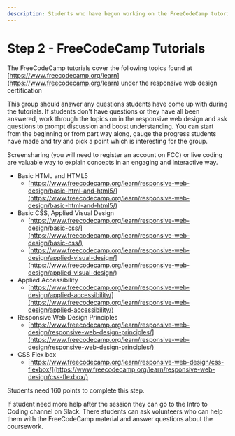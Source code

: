 ```yaml
---
description: Students who have begun working on the FreeCodeCamp tutorials.
---
```


# Step 2 - FreeCodeCamp Tutorials

The FreeCodeCamp tutorials cover the following topics found at [https://www.freecodecamp.org/learn](https://www.freecodecamp.org/learn) under the responsive web design certification

This group should answer any questions students have come up with during the tutorials. If students don't have questions or they have all been answered, work through the topics on in the responsive web design and ask questions to prompt discussion and boost understanding. You can start from the beginning or from part way along, gauge the progress students have made and try and pick a point which is interesting for the group.

Screensharing \(you will need to register an account on FCC\) or live coding are valuable way to explain concepts in an engaging and interactive way.  

* Basic HTML and HTML5
  * [https://www.freecodecamp.org/learn/responsive-web-design/basic-html-and-html5/](https://www.freecodecamp.org/learn/responsive-web-design/basic-html-and-html5/)
* Basic CSS, Applied Visual Design
  * [https://www.freecodecamp.org/learn/responsive-web-design/basic-css/](https://www.freecodecamp.org/learn/responsive-web-design/basic-css/)
  * [https://www.freecodecamp.org/learn/responsive-web-design/applied-visual-design/](https://www.freecodecamp.org/learn/responsive-web-design/applied-visual-design/)
* Applied Accessibility
  * [https://www.freecodecamp.org/learn/responsive-web-design/applied-accessibility/](https://www.freecodecamp.org/learn/responsive-web-design/applied-accessibility/)
* Responsive Web Design Principles
  * [https://www.freecodecamp.org/learn/responsive-web-design/responsive-web-design-principles/](https://www.freecodecamp.org/learn/responsive-web-design/responsive-web-design-principles/)
* CSS Flex box
  * [https://www.freecodecamp.org/learn/responsive-web-design/css-flexbox/](https://www.freecodecamp.org/learn/responsive-web-design/css-flexbox/)

Students need 160 points to complete this step. 

If student need more help after the session they can go to the Intro to Coding channel on Slack. There students can ask volunteers who can help them with the FreeCodeCamp material and answer questions about the coursework. 




